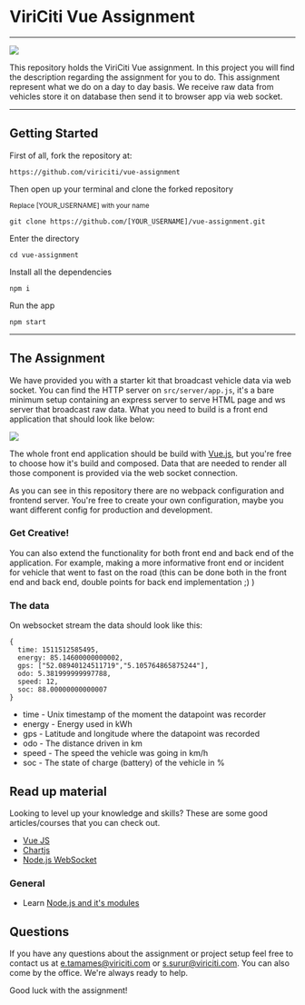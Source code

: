 # ViriCiti Vue Assignment

---

![](https://imgs.xkcd.com/comics/self_description.png)

This repository holds the ViriCiti Vue assignment. In this project you will find the description regarding the assignment for you to do. This assignment represent what we do on a day to day basis. We receive raw data from vehicles store it on database then send it to browser app via web socket.

---

## Getting Started

First of all, fork the repository at:

`https://github.com/viriciti/vue-assignment`

Then open up your terminal and clone the forked repository

<sup>Replace [YOUR_USERNAME] with your name</sup>

`git clone https://github.com/[YOUR_USERNAME]/vue-assignment.git`

Enter the directory

`cd vue-assignment`

Install all the dependencies

`npm i`

Run the app

`npm start`

---

## The Assignment

We have provided you with a starter kit that broadcast vehicle data via web socket. You can find the HTTP server on `src/server/app.js`, it's a bare minimum setup containing an express server to serve HTML page and ws server that broadcast raw data. What you need to build is a front end application that should look like below:

![](https://github.com/viriciti/vue-assignment/raw/master/sketch.png)

The whole front end application should be build with [Vue.js](https://vuejs.org/), but you're free to choose how it's build and composed. Data that are needed to render all those component is provided via the web socket connection.

As you can see in this repository there are no webpack configuration and frontend server. You're free to create your own configuration, maybe you want different config for production and development.

### Get Creative!

You can also extend the functionality for both front end and back end of the application. For example, making a more informative front end or incident for vehicle that went to fast on the road (this can be done both in the front end and back end, double points for back end implementation ;) )

### The data

On websocket stream the data should look like this:

```JS
{
  time: 1511512585495,
  energy: 85.14600000000002,
  gps: ["52.08940124511719","5.105764865875244"],
  odo: 5.381999999997788,
  speed: 12,
  soc: 88.00000000000007
}
```

- time - Unix timestamp of the moment the datapoint was recorder
- energy - Energy used in kWh
- gps - Latitude and longitude where the datapoint was recorded
- odo - The distance driven in km
- speed - The speed the vehicle was going in km/h
- soc - The state of charge (battery) of the vehicle in %

## Read up material

Looking to level up your knowledge and skills? These are some good articles/courses that you can check out.

- [Vue JS](https://vuejs.org/)
- [Chartjs](https://www.chartjs.org/)
- [Node.js WebSocket](https://flaviocopes.com/node-websockets/)

### General

- Learn [Node.js and it's modules](http://nodeschool.io/#workshoppers)

## Questions

If you have any questions about the assignment or project setup feel free to contact us at <a href='mailto:e.tamames@viriciti.com'>e.tamames@viriciti.com</a> or <a href='mailto:s.surur@viriciti.com'>s.surur@viriciti.com</a>. You can also come by the office. We're always ready to help.

Good luck with the assignment!
